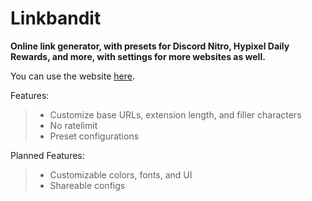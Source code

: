 # Linkbandit
**Online link generator, with presets for Discord Nitro, Hypixel Daily Rewards, and more, with settings for more websites as well.**

You can use the website [here](https://182exe.github.io/linkbandit).

Features:
> - Customize base URLs, extension length, and filler characters
> - No ratelimit
> - Preset configurations

Planned Features:
> - Customizable colors, fonts, and UI
> - Shareable configs
